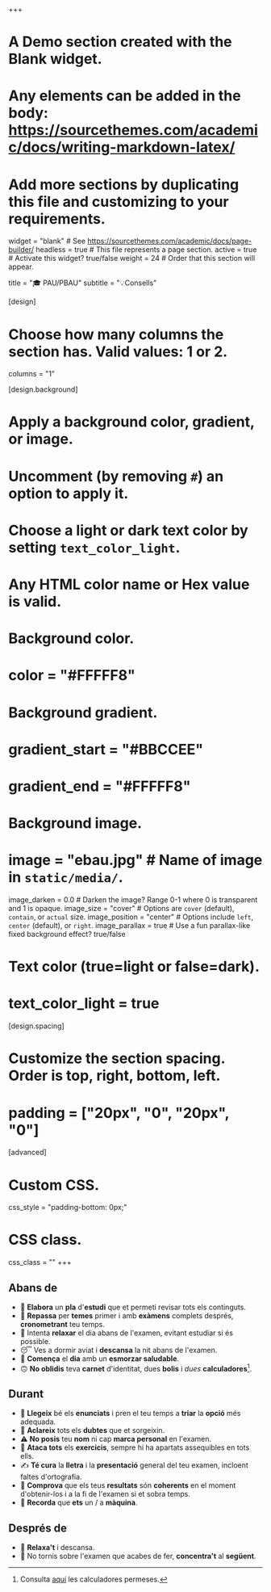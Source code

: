 +++
# A Demo section created with the Blank widget.
# Any elements can be added in the body: https://sourcethemes.com/academic/docs/writing-markdown-latex/
# Add more sections by duplicating this file and customizing to your requirements.

widget = "blank"  # See https://sourcethemes.com/academic/docs/page-builder/
headless = true  # This file represents a page section.
active = true  # Activate this widget? true/false
weight = 24  # Order that this section will appear.

title = "🎓 PAU/PBAU"
subtitle = "💡Consells"

[design]
  # Choose how many columns the section has. Valid values: 1 or 2.
  columns = "1"

[design.background]
  # Apply a background color, gradient, or image.
  #   Uncomment (by removing `#`) an option to apply it.
  #   Choose a light or dark text color by setting `text_color_light`.
  #   Any HTML color name or Hex value is valid.
  
  # Background color.
  # color = "#FFFFF8"
  
  # Background gradient.
  # gradient_start = "#BBCCEE"
  # gradient_end = "#FFFFF8"
  
  # Background image.
  # image = "ebau.jpg"  # Name of image in `static/media/`.
  image_darken = 0.0  # Darken the image? Range 0-1 where 0 is transparent and 1 is opaque.
  image_size = "cover"  #  Options are `cover` (default), `contain`, or `actual` size.
  image_position = "center"  # Options include `left`, `center` (default), or `right`.
  image_parallax = true  # Use a fun parallax-like fixed background effect? true/false

  # Text color (true=light or false=dark).
  # text_color_light = true  

[design.spacing]
  # Customize the section spacing. Order is top, right, bottom, left.
  # padding = ["20px", "0", "20px", "0"]

[advanced]
 # Custom CSS. 
 css_style = "padding-bottom: 0px;"
 
 # CSS class.
 css_class = ""
+++

## Abans de

- 📖 **Elabora** un **pla** d'**estudi** que et permeti revisar tots els continguts.
- 📝 **Repassa** per **temes** primer i amb **exàmens** complets després, **cronometrant** teu temps.
- 🧘 Intenta **relaxar** el dia abans de l'examen, evitant estudiar si és possible.
- 😴 Ves a dormir aviat i **descansa** la nit abans de l'examen.
- 🍊 **Comença** el **dia** amb un **esmorzar saludable**.
- 🙃 **No oblidis** teva **carnet** d'identitat, dues **bolis** i *dues* **calculadores**[^1].

[^1]: Consulta [aquí](https://evau.info) les calculadores permeses.

## Durant

- 🤲 **Llegeix** bé els **enunciats** i pren el teu temps a **triar** la **opció** més adequada.
- 🙋 **Aclareix** tots els **dubtes** que et sorgeixin.
- ⚠️ **No posis** teu **nom** ni cap **marca personal** en l'examen.
- 💪 **Ataca tots** els **exercicis**, sempre hi ha apartats assequibles en tots ells.
- ✍️ **Té cura** la **lletra** i la **presentació** general del teu examen, incloent faltes d'ortografia.
- 🤔 **Comprova** que els teus **resultats** són **coherents** en el moment d'obtenir-los i a la fi de l'examen si et sobra temps.
- 🦸 **Recorda** que **ets** un / a **màquina**.

## Després de

- 💆 **Relaxa't** i descansa.
- 🧐 No tornis sobre l'examen que acabes de fer, **concentra't** al **següent**.
